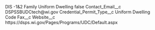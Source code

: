 <?xml version="1.0" encoding="UTF-8"?>
<CustomMetadata xmlns="http://soap.sforce.com/2006/04/metadata" xmlns:xsi="http://www.w3.org/2001/XMLSchema-instance" xmlns:xsd="http://www.w3.org/2001/XMLSchema">
    <label>DIS -1&amp;2 Family Uniform Dwelling</label>
    <protected>false</protected>
    <values>
        <field>Contact_Email__c</field>
        <value xsi:type="xsd:string">DSPSSBUDCtech@wi.gov</value>
    </values>
    <values>
        <field>Credential_Permit_Type__c</field>
        <value xsi:type="xsd:string">Uniform Dwelling Code</value>
    </values>
    <values>
        <field>Fax__c</field>
        <value xsi:nil="true"/>
    </values>
    <values>
        <field>Website__c</field>
        <value xsi:type="xsd:string">https://dsps.wi.gov/Pages/Programs/UDC/Default.aspx</value>
    </values>
</CustomMetadata>
